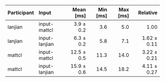 | Participant | Input | Mean [ms] | Min [ms] | Max [ms] | Relative |
|:---|:---|---:|---:|---:|---:|
| lanjian | input-mattcl | 3.9 ± 0.2 | 3.6 | 5.0 | 1.00 |
| lanjian | input-lanjian | 6.3 ± 0.2 | 5.8 | 7.1 | 1.62 ± 0.11 |
| mattcl | input-mattcl | 12.5 ± 0.5 | 11.3 | 14.0 | 3.22 ± 0.21 |
| mattcl | input-lanjian | 15.9 ± 0.6 | 14.5 | 18.2 | 4.11 ± 0.27 |
